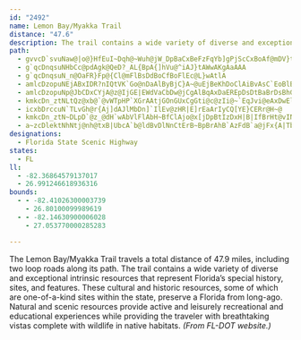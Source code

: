 ```yaml
---
id: "2492"
name: Lemon Bay/Myakka Trail
distance: "47.6"
description: The trail contains a wide variety of diverse and exceptional intrinsic resources that represent Florida’s special history, sites, and features.
path:
  - gvvcD`svuNaw@|o@}HfEuI~Dqh@~Wuh@jW_DpBaCxBeFzFqYb]gPjScCxBoAf@mDV}t@AmAHsCj@_DxAibAto@i@?u@UuAvEy@~AaB|BkD|CoH|E
  - g`qcDnqsuNHbCc@pdAgk@QeD?_AL{BpA{]hVu@^iAJ}tAWwAKgAaAAA
  - g`qcDnqsuN_n@OaFR}Fp@{Cl@mFlBsDdBoCfBoFlEc@L}wAtlA
  - amlcDzopuNEjABxIDR?nIQtVK`Go@nDaAlByBjC}A~@uEjBeKhDoClAiBvAsC`EoBlBuBdAy@RyAVuAJgyAa@
  - amlcDzopuNp@JbCDxCYjA@z@IjGE|EWdVaCbDw@jCgAlBqAxDaEREpDsDtBaBrDsBhGeC`@[td@gQtJkD|N}FNDPIp[oL~[aMpCmA~AyAf@s@V_@d@gBtMar@`AgDjA_Cn@y@rC{BjB_AhCm@vCW|y@Jl@OvvAh@jBSjCcA|n@w\pAgA`DsE`{A}`CvBgCzBeBlSwMvBkB~LqOj]oe@Xg@
  - kmkcDn_ztNLtQz@xb@`@vWTpHP`XGrAAtjGOnGUxCgGti@c@zIi@~`EqJvi@eAxDwElN_BnFSxB
  - icxbDrccuN`TLvGh@r{Aj]dAJlMbDn]`IlEv@zHR|E]rEaArIyCQ[YE}CERr@H~@
  - kmkcDn_ztN~DLpD`@z_@dH`wAbVlFlAbH~BfClAjo@x[jDpBtIzDxH|B|IfBrHt@vINpgBZrH?|DJjK`AjDp@bIxBtHdDrIbFtiE~xCRXJz@g@vAqJjT
  - a~zcDlektNhNtj@nh@txB|UbcA`b@ldBvDlNnCtErB~BpBrAhB`AzFdB`a@jFx{A|TbHz@nTfDjHv@brAjSnHbB~\vMhAp@jDxAxEjAjCNrWB~BFpAVtAd@lBfAtAzAzA~C^vA^fE
designations:
  - Florida State Scenic Highway
states:
  - FL
ll:
  - -82.36864579137017
  - 26.991246618936316
bounds:
  - - -82.41026300003739
    - 26.80100099989619
  - - -82.14630900006028
    - 27.053770000285283

---
```


The Lemon Bay/Myakka Trail travels a total distance of 47.9 miles, including two loop roads along its path. The trail contains a wide variety of diverse and exceptional intrinsic resources that represent Florida’s special history, sites, and features. These cultural and historic resources, some of which are one-of-a-kind sites within the state, preserve a Florida from long-ago. Natural and scenic resources provide active and leisurely recreational and educational experiences while providing the traveler with breathtaking vistas complete with wildlife in native habitats. _(From FL-DOT website.)_
